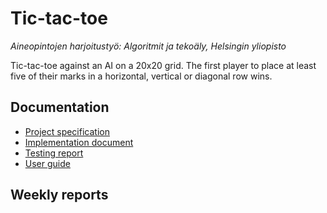 # Tic-tac-toe
_Aineopintojen harjoitustyö: Algoritmit ja tekoäly, Helsingin yliopisto_  

Tic-tac-toe against an AI on a 20x20 grid. The first player to place at least five of their marks in a horizontal, vertical or diagonal row wins. 

## Documentation
- [Project specification](https://github.com/liinu-a/tic-tac-toe/blob/main/documentation/project_specification.md)
- [Implementation document](https://github.com/liinu-a/tic-tac-toe/blob/main/documentation/implementation_document.md)
- [Testing report](https://github.com/liinu-a/tic-tac-toe/blob/main/documentation/testing.md)
- [User guide](https://github.com/liinu-a/tic-tac-toe/blob/main/documentation/user_guide.md)

## Weekly reports